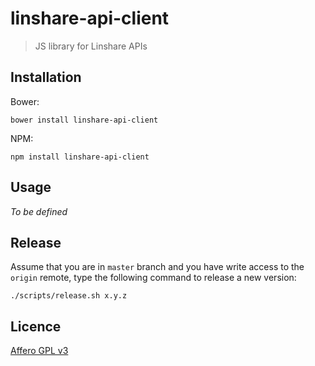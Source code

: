 # linshare-api-client

> JS library for Linshare APIs

## Installation

Bower:

`bower install linshare-api-client`

NPM:

`npm install linshare-api-client`

## Usage

_To be defined_

## Release

Assume that you are in `master` branch and you have write access to the `origin`
remote, type the following command to release a new version:

`./scripts/release.sh x.y.z`

## Licence

[Affero GPL v3](http://www.gnu.org/licenses/agpl-3.0.html)
